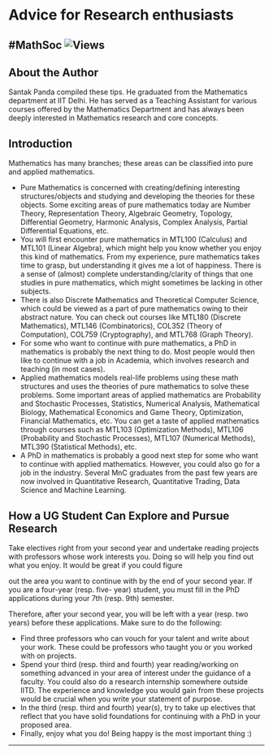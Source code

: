 # Advice for Research enthusiasts 
#MathSoc
![Views](https://komarev.com/ghpvc/?username=mathsoc&label=Views&color=brightgreen)
---

## About the Author
Santak Panda compiled these tips. He graduated from the Mathematics department at IIT Delhi. He has served as a Teaching Assistant for various courses offered by the Mathematics Department and has always been deeply interested in Mathematics research and core concepts.

## Introduction
Mathematics has many branches; these areas can be classified into pure and applied mathematics.
- Pure Mathematics is concerned with creating/defining interesting structures/objects and studying
and developing the theories for these objects. Some exciting areas of pure mathematics today are
Number Theory, Representation Theory, Algebraic Geometry, Topology, Differential Geometry,
Harmonic Analysis, Complex Analysis, Partial Differential Equations, etc.
- You will first encounter pure mathematics in MTL100 (Calculus) and MTL101 (Linear Algebra),
which might help you know whether you enjoy this kind of mathematics. From my experience,
pure mathematics takes time to grasp, but understanding it gives me a lot of happiness. There
is a sense of (almost) complete understanding/clarity of things that one studies in pure
mathematics, which might sometimes be lacking in other subjects.
- There is also Discrete Mathematics and Theoretical Computer Science, which could be
viewed as a part of pure mathematics owing to their abstract nature. You can check out
courses like MTL180 (Discrete Mathematics), MTL146 (Combinatorics), COL352 (Theory of
Computation), COL759 (Cryptography), and MTL768 (Graph Theory).
- For some who want to continue with pure mathematics, a PhD in mathematics is probably the
next thing to do. Most people would then like to continue with a job in Academia, which
involves research and teaching (in most cases).
- Applied mathematics models real-life problems using these math structures and uses the theories
of pure mathematics to solve these problems. Some important areas of applied mathematics are
Probability and Stochastic Processes, Statistics, Numerical Analysis, Mathematical Biology,
Mathematical Economics and Game Theory, Optimization, Financial Mathematics, etc.
You can get a taste of applied mathematics through courses such as MTL103 (Optimization
Methods), MTL106 (Probability and Stochastic Processes), MTL107 (Numerical Methods),
MTL390 (Statistical Methods), etc.
- A PhD in mathematics is probably a good next step for some who want to continue with
applied mathematics. However, you could also go for a job in the industry. Several MnC
graduates from the past few years are now involved in Quantitative Research, Quantitative
Trading, Data Science and Machine Learning.


## How a UG Student Can Explore and Pursue Research
Take electives right from your second year and undertake reading projects with professors whose
work interests you. Doing so will help you find out what you enjoy. It would be great if you could figure

out the area you want to continue with by the end of your second year. If you are a four-year (resp. five-
year) student, you must fill in the PhD applications during your 7th (resp. 9th) semester.

Therefore, after your second year, you will be left with a year (resp. two years) before these
applications. Make sure to do the following:

- Find three professors who can vouch for your talent and write about your work. These could be professors who taught you or you worked with on projects.
- Spend your third (resp. third and fourth) year reading/working on something advanced in your area of interest under the guidance of a faculty. You could also do a research internship somewhere outside IITD. The experience and knowledge you would gain from these projects would be crucial when you write your statement of purpose.
- In the third (resp. third and fourth) year(s), try to take up electives that reflect that you have solid foundations for continuing with a PhD in your proposed area.
- Finally, enjoy what you do! Being happy is the most important thing :)

---
